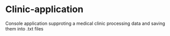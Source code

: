 # Clinic-application
Console application supproting a medical clinic processing data and saving them into .txt files
